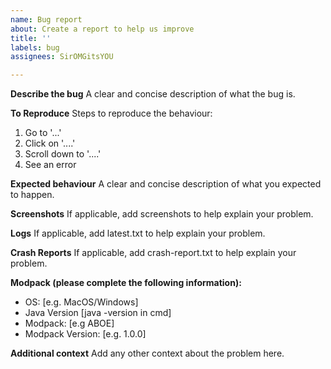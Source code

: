 ```yaml
---
name: Bug report
about: Create a report to help us improve
title: ''
labels: bug
assignees: SirOMGitsYOU

---
```


**Describe the bug**
A clear and concise description of what the bug is.

**To Reproduce**
Steps to reproduce the behaviour:
1. Go to '...'
2. Click on '....'
3. Scroll down to '....'
4. See an error

**Expected behaviour**
A clear and concise description of what you expected to happen.

**Screenshots**
If applicable, add screenshots to help explain your problem.

**Logs**
If applicable, add latest.txt to help explain your problem.

**Crash Reports**
If applicable, add crash-report.txt to help explain your problem.

**Modpack (please complete the following information):**
 - OS: [e.g. MacOS/Windows]
 - Java Version [java -version in cmd]
- Modpack: [e.g ABOE]
 - Modpack Version: [e.g. 1.0.0]

**Additional context**
Add any other context about the problem here.
